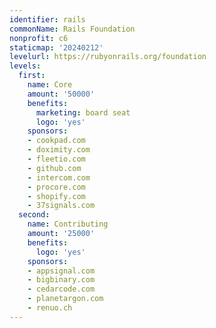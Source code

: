 ```yaml
---
identifier: rails
commonName: Rails Foundation
nonprofit: c6
staticmap: '20240212'
levelurl: https://rubyonrails.org/foundation
levels:
  first:
    name: Core
    amount: '50000'
    benefits:
      marketing: board seat
      logo: 'yes'
    sponsors:
    - cookpad.com
    - doximity.com
    - fleetio.com
    - github.com
    - intercom.com
    - procore.com
    - shopify.com
    - 37signals.com
  second:
    name: Contributing
    amount: '25000'
    benefits:
      logo: 'yes'
    sponsors:
    - appsignal.com
    - bigbinary.com
    - cedarcode.com
    - planetargon.com
    - renuo.ch
---
```


